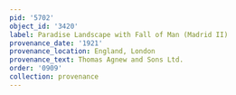 ```yaml
---
pid: '5702'
object_id: '3420'
label: Paradise Landscape with Fall of Man (Madrid II)
provenance_date: '1921'
provenance_location: England, London
provenance_text: Thomas Agnew and Sons Ltd.
order: '0909'
collection: provenance
---
```

